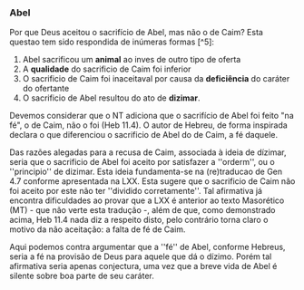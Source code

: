 ### Abel ###

Por que Deus aceitou o sacrifício de Abel, mas não o de Caim? Esta questao tem sido respondida de inúmeras formas [^5]: 

1. Abel sacrificou um **animal** ao inves de outro tipo de oferta
1. A **qualidade** do sacrificio de Caim foi inferior
1. O sacrificio de Caim foi inaceitaval por causa da **deficiência** do caráter do ofertante
1. O sacrificio de Abel resultou do ato de **dizimar**.

Devemos considerar que o NT adiciona que o sacrifício de Abel foi feito "na fé", o de Caim, não o foi (Heb 11.4).  O autor de Hebreu, de forma inspirada declara o que diferenciou o sacrificio de Abel do de Caim, a fé daquele.

Das razões alegadas para a recusa de Caim, associada à ideia de dízimar, seria que o sacrificio de Abel foi aceito por satisfazer a ''orderm'', ou o ''principio'' de dizimar. Esta ideia fundamenta-se na (re)traducao de Gen 4.7 conforme apresentada na LXX. Esta sugere que o sacrificio de Caim não foi aceito por este não ter ''dividido corretamente''.  Tal afirmativa já encontra dificuldades ao provar que a LXX é anterior ao texto Masorético (MT) - que não verte esta tradução -, além de que, como demonstrado acima, Heb 11.4 nada diz a respeito disto, pelo contrário torna claro o motivo da não aceitação:  a falta de fé de Caim.  

Aqui podemos contra argumentar que a ''fé'' de Abel, conforme Hebreus, seria a fé na provisão de Deus para aquele que dá o dízimo. Porém tal afirmativa seria apenas conjectura, uma vez que a breve vida de Abel é silente sobre boa parte de seu caráter.
